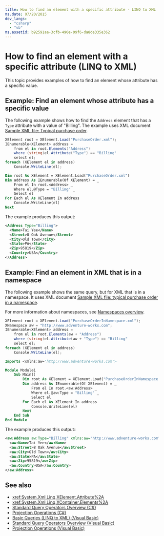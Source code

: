 ```yaml
---
title: How to find an element with a specific attribute - LINQ to XML
ms.date: 07/20/2015
dev_langs:
  - "csharp"
  - "vb"
ms.assetid: b92591aa-3cfb-490e-99f6-da8de335e362
---
```


# How to find an element with a specific attribute (LINQ to XML)

This topic provides examples of how to find an element whose attribute has a specific value.

## Example: Find an element whose attribute has a specific value

The following example shows how to find the `Address` element that has a `Type` attribute with a value of "Billing". The example uses XML document [Sample XML file: Typical purchase order](sample-xml-file-typical-purchase-order.md).

```csharp
XElement root = XElement.Load("PurchaseOrder.xml");
IEnumerable<XElement> address =
    from el in root.Elements("Address")
    where (string)el.Attribute("Type") == "Billing"
    select el;
foreach (XElement el in address)
    Console.WriteLine(el);
```

```vb
Dim root As XElement = XElement.Load("PurchaseOrder.xml")
Dim address As IEnumerable(Of XElement) = _
    From el In root.<Address> _
    Where el.@Type = "Billing" _
    Select el
For Each el As XElement In address
    Console.WriteLine(el)
Next
```

The example produces this output:

```xml
<Address Type="Billing">
  <Name>Tai Yee</Name>
  <Street>8 Oak Avenue</Street>
  <City>Old Town</City>
  <State>PA</State>
  <Zip>95819</Zip>
  <Country>USA</Country>
</Address>
```

## Example: Find an element in XML that is in a namespace

The following example shows the same query, but for XML that is in a namespace. It uses XML document [Sample XML file: typical purchase order in a namespace](sample-xml-file-typical-purchase-order-namespace.md).

For more information about namespaces, see [Namespaces overview](namespaces-overview.md).

```csharp
XElement root = XElement.Load("PurchaseOrderInNamespace.xml");
XNamespace aw = "http://www.adventure-works.com";
IEnumerable<XElement> address =
    from el in root.Elements(aw + "Address")
    where (string)el.Attribute(aw + "Type") == "Billing"
    select el;
foreach (XElement el in address)
    Console.WriteLine(el);
```

```vb
Imports <xmlns:aw='http://www.adventure-works.com'>

Module Module1
    Sub Main()
        Dim root As XElement = XElement.Load("PurchaseOrderInNamespace.xml")
        Dim address As IEnumerable(Of XElement) = _
            From el In root.<aw:Address> _
            Where el.@aw:Type = "Billing" _
            Select el
        For Each el As XElement In address
            Console.WriteLine(el)
        Next
    End Sub
End Module
```

The example produces this output::

```xml
<aw:Address aw:Type="Billing" xmlns:aw="http://www.adventure-works.com">
  <aw:Name>Tai Yee</aw:Name>
  <aw:Street>8 Oak Avenue</aw:Street>
  <aw:City>Old Town</aw:City>
  <aw:State>PA</aw:State>
  <aw:Zip>95819</aw:Zip>
  <aw:Country>USA</aw:Country>
</aw:Address>
```

## See also

- <xref:System.Xml.Linq.XElement.Attribute%2A>
- <xref:System.Xml.Linq.XContainer.Elements%2A>
- [Standard Query Operators Overview (C#)](../../csharp/programming-guide/concepts/linq/standard-query-operators-overview.md)
- [Projection Operations (C#)](../../csharp/programming-guide/concepts/linq/projection-operations.md)
- [Basic Queries (LINQ to XML) (Visual Basic)](../../visual-basic/programming-guide/concepts/linq/basic-queries-linq-to-xml.md)
- [Standard Query Operators Overview (Visual Basic)](../../visual-basic/programming-guide/concepts/linq/standard-query-operators-overview.md)
- [Projection Operations (Visual Basic)](../../visual-basic/programming-guide/concepts/linq/projection-operations.md)
